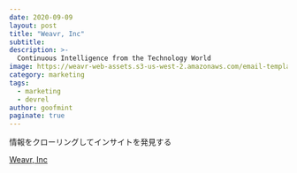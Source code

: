 ```yaml
---
date: 2020-09-09
layout: post
title: "Weavr, Inc"
subtitle: 
description: >-
  Continuous Intelligence from the Technology World
image: https://weavr-web-assets.s3-us-west-2.amazonaws.com/email-templates/Weavr-Integration-Features.svg
category: marketing
tags:
  - marketing
  - devrel
author: goofmint
paginate: true
---
```

情報をクローリングしてインサイトを発見する

[Weavr, Inc](https://weavr.ai/)
